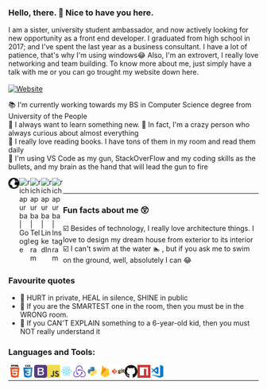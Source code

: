 ### Hello, there. 👋 Nice to have you here.<br/>
I am a sister, university student ambassador, and now actively looking for new opportunity as a front end developer. I graduated from high school in 2017; and I've spent the last year as a business consultant. I have a lot of patience, that's why I'm using windows😂 Also, I'm an extrovert, I really love networking and team building. To know more about me, just simply have a talk with me or you can go trought my website down here.<br/><br/>
[![Website](https://img.shields.io/website?label=richapurba.github.io&style=for-the-badge&url=https%3A%2F%2Frichapurba.github.io)](https://richapurba.github.io)

📚 I'm currently working towards my BS in Computer Science degree from University of the People<br/>
💎 I always want to learn something new. 🔬 In fact, I'm a crazy person who always curious about almost everything<br/>
📖 I really love reading books. I have tons of them in my room and read them daily<br/>
🔫 I'm using VS Code as my gun, StackOverFlow and my coding skills as the bullets, and my brain as the hand that will lead the gun to fire<br/>

[<img align="left" alt="richapurba.github.io" width="22px" src="https://raw.githubusercontent.com/iconic/open-iconic/master/svg/globe.svg" />](https://richapurba.github.io)
[<img align="left" alt="richapurba | Google" width="22px" src="https://cdn.jsdelivr.net/npm/simple-icons@v3/icons/google.svg" />](mailto:richathorne@gmail.com)
[<img align="left" alt="richapurba | Telegram" width="22px" src="https://cdn.jsdelivr.net/npm/simple-icons@v3/icons/telegram.svg" />](https://t.co/richapurba)
[<img align="left" alt="richapurba | LinkedIn" width="22px" src="https://cdn.jsdelivr.net/npm/simple-icons@v3/icons/linkedin.svg" />](https://linkedin.com/in/ichapurba)
[<img align="left" alt="richapurba | Instagram" width="22px" src="https://cdn.jsdelivr.net/npm/simple-icons@v3/icons/instagram.svg" />](https://instagram.com/richaulivia)

<br />

---

### Fun facts about me 😲<br/>
☑️ Besides of technology, I really love architecture things. I love to design my dream house from exterior to its interior<br/>
☑️ I can't swim at the water 🏊 , but if you ask me to swim on the ground, well, absolutely I can 😂<br/>

### Favourite quotes
- 🌱 HURT in private, HEAL in silence, SHINE in public
- 🔭 If you are the SMARTEST one in the room, then you must be in the WRONG room.
- 👯 If you CAN'T EXPLAIN something to a 6-year-old kid, then you must NOT really understand it

### Languages and Tools:

[<img align="left" alt="HTML5" width="26px" src="https://raw.githubusercontent.com/github/explore/80688e429a7d4ef2fca1e82350fe8e3517d3494d/topics/html/html.png" />](https://richapurba.github.io)
[<img align="left" alt="CSS3" width="26px" src="https://raw.githubusercontent.com/github/explore/80688e429a7d4ef2fca1e82350fe8e3517d3494d/topics/css/css.png" />](https://richapurba.github.io)
[<img align="left" alt="Bootstrap" width="26px" src="https://raw.githubusercontent.com/github/explore/80688e429a7d4ef2fca1e82350fe8e3517d3494d/topics/bootstrap/bootstrap.png" />](https://richapurba.hashnode.dev)
[<img align="left" alt="JavaScript" width="26px" src="https://raw.githubusercontent.com/github/explore/80688e429a7d4ef2fca1e82350fe8e3517d3494d/topics/javascript/javascript.png" />](https://richapurba.github.io)
[<img align="left" alt="React" width="26px" src="https://raw.githubusercontent.com/github/explore/80688e429a7d4ef2fca1e82350fe8e3517d3494d/topics/react/react.png" />](https://richapurba.github.io)
[<img align="left" alt="Redux" width="26px" src="https://raw.githubusercontent.com/github/explore/80688e429a7d4ef2fca1e82350fe8e3517d3494d/topics/redux/redux.png" />](https://richapurba.github.io)
[<img align="left" alt="Python" width="26px" src="https://raw.githubusercontent.com/github/explore/80688e429a7d4ef2fca1e82350fe8e3517d3494d/topics/python/python.png" />](https://richapurba.github.io)
[<img align="left" alt="React" width="26px" src="https://raw.githubusercontent.com/github/explore/80688e429a7d4ef2fca1e82350fe8e3517d3494d/topics/firebase/firebase.png" />](https://richapurba.github.io)
[<img align="left" alt="Git" width="26px" src="https://raw.githubusercontent.com/github/explore/80688e429a7d4ef2fca1e82350fe8e3517d3494d/topics/git/git.png" />](https://richapurba.github.io)
[<img align="left" alt="GitHub" width="26px" src="https://raw.githubusercontent.com/github/explore/78df643247d429f6cc873026c0622819ad797942/topics/github/github.png" />](https://richapurba.github.io)
[<img align="left" alt="npm" width="26px" src="https://raw.githubusercontent.com/github/explore/80688e429a7d4ef2fca1e82350fe8e3517d3494d/topics/npm/npm.png" />](https://richapurba.github.io)
[<img align="left" alt="Visual Studio Code" width="26px" src="https://raw.githubusercontent.com/github/explore/80688e429a7d4ef2fca1e82350fe8e3517d3494d/topics/visual-studio-code/visual-studio-code.png" />](https://richapurba.github.io)

<br />

---

<!--
**richapurba/richapurba** is a ✨ _special_ ✨ repository because its `README.md` (this file) appears on your GitHub profile.

Here are some ideas to get you started:

- 🔭 I’m currently working on ...
- 🌱 I’m currently learning ...
- 👯 I’m looking to collaborate on ...
- 🤔 I’m looking for help with ...
- 💬 Ask me about ...
- 📫 How to reach me: ...
- 😄 Pronouns: ...
- ⚡ Fun fact: ...
-->
